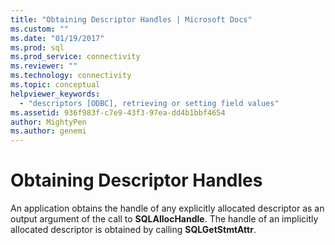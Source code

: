 ```yaml
---
title: "Obtaining Descriptor Handles | Microsoft Docs"
ms.custom: ""
ms.date: "01/19/2017"
ms.prod: sql
ms.prod_service: connectivity
ms.reviewer: ""
ms.technology: connectivity
ms.topic: conceptual
helpviewer_keywords: 
  - "descriptors [ODBC], retrieving or setting field values"
ms.assetid: 936f983f-c7e9-43f3-97ea-dd4b1bbf4654
author: MightyPen
ms.author: genemi
---
```

# Obtaining Descriptor Handles
An application obtains the handle of any explicitly allocated descriptor as an output argument of the call to **SQLAllocHandle**. The handle of an implicitly allocated descriptor is obtained by calling **SQLGetStmtAttr**.
